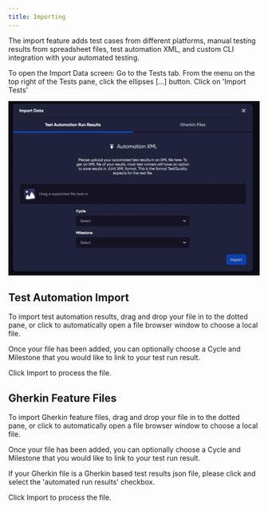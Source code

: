 ```yaml
---
title: Importing
---
```


The import feature adds test cases from different platforms, manual testing results from spreadsheet files, test automation XML, and custom CLI integration with your automated testing.

To open the Import Data screen:
Go to the Tests tab. 
From the menu on the top right of the Tests pane, click the ellipses [...] button. 
Click on 'Import Tests'

![img_4.png](img_4.png)

## Test Automation Import

To import test automation results, drag and drop your file in to the dotted pane, or click to automatically open a file browser window to choose a local file. 

Once your file has been added, you can optionally choose a Cycle and Milestone that you would like to link to your test run result.

Click Import to process the file.

## Gherkin Feature Files
To import Gherkin feature files, drag and drop your file in to the dotted pane, or click to automatically open a file browser window to choose a local file.

Once your file has been added, you can optionally choose a Cycle and Milestone that you would like to link to your test run result.

If your Gherkin file is a Gherkin based test results json file, please click and select the 'automated run results' checkbox.

Click Import to process the file.
